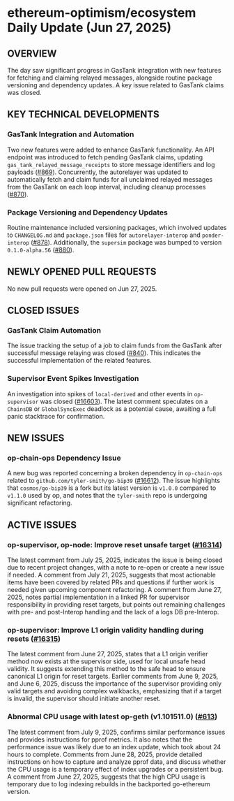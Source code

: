 # ethereum-optimism/ecosystem Daily Update (Jun 27, 2025)
## OVERVIEW 
The day saw significant progress in GasTank integration with new features for fetching and claiming relayed messages, alongside routine package versioning and dependency updates. A key issue related to GasTank claims was closed.

## KEY TECHNICAL DEVELOPMENTS

### GasTank Integration and Automation
Two new features were added to enhance GasTank functionality. An API endpoint was introduced to fetch pending GasTank claims, updating `gas_tank_relayed_message_receipts` to store message identifiers and log payloads ([#869](https://github.com/ethereum-optimism/ecosystem/pull/869)). Concurrently, the autorelayer was updated to automatically fetch and claim funds for all unclaimed relayed messages from the GasTank on each loop interval, including cleanup processes ([#870](https://github.com/ethereum-optimism/ecosystem/pull/870)).

### Package Versioning and Dependency Updates
Routine maintenance included versioning packages, which involved updates to `CHANGELOG.md` and `package.json` files for `autorelayer-interop` and `ponder-interop` ([#878](https://github.com/ethereum-optimism/ecosystem/pull/878)). Additionally, the `supersim` package was bumped to version `0.1.0-alpha.56` ([#880](https://github.com/ethereum-optimism/ecosystem/pull/880)).

## NEWLY OPENED PULL REQUESTS
No new pull requests were opened on Jun 27, 2025.

## CLOSED ISSUES

### GasTank Claim Automation
The issue tracking the setup of a job to claim funds from the GasTank after successful message relaying was closed ([#840](https://github.com/ethereum-optimism/ecosystem/issues/840)). This indicates the successful implementation of the related features.

### Supervisor Event Spikes Investigation
An investigation into spikes of `local-derived` and other events in `op-supervisor` was closed ([#16603](https://github.com/ethereum-optimism/ecosystem/issues/16603)). The latest comment speculates on a `ChainsDB` or `GlobalSyncExec` deadlock as a potential cause, awaiting a full panic stacktrace for confirmation.

## NEW ISSUES

### op-chain-ops Dependency Issue
A new bug was reported concerning a broken dependency in `op-chain-ops` related to `github.com/tyler-smith/go-bip39` ([#16612](https://github.com/ethereum-optimism/ecosystem/issues/16612)). The issue highlights that `cosmos/go-bip39` is a fork but its latest version is `v1.0.0` compared to `v1.1.0` used by op, and notes that the `tyler-smith` repo is undergoing significant refactoring.

## ACTIVE ISSUES

### op-supervisor, op-node: Improve reset unsafe target ([#16314](https://github.com/ethereum-optimism/ecosystem/issues/16314))
The latest comment from July 25, 2025, indicates the issue is being closed due to recent project changes, with a note to re-open or create a new issue if needed. A comment from July 21, 2025, suggests that most actionable items have been covered by related PRs and questions if further work is needed given upcoming component refactoring. A comment from June 27, 2025, notes partial implementation in a linked PR for supervisor responsibility in providing reset targets, but points out remaining challenges with pre- and post-Interop handling and the lack of a logs DB pre-Interop.

### op-supervisor: Improve L1 origin validity handling during resets ([#16315](https://github.com/ethereum-optimism/ecosystem/issues/16315))
The latest comment from June 27, 2025, states that a L1 origin verifier method now exists at the supervisor side, used for local unsafe head validity. It suggests extending this method to the safe head to ensure canonical L1 origin for reset targets. Earlier comments from June 9, 2025, and June 6, 2025, discuss the importance of the supervisor providing only valid targets and avoiding complex walkbacks, emphasizing that if a target is invalid, the supervisor should initiate another reset.

### Abnormal CPU usage with latest op-geth (v1.101511.0) ([#613](https://github.com/ethereum-optimism/ecosystem/issues/613))
The latest comment from July 9, 2025, confirms similar performance issues and provides instructions for pprof metrics. It also notes that the performance issue was likely due to an index update, which took about 24 hours to complete. Comments from June 28, 2025, provide detailed instructions on how to capture and analyze pprof data, and discuss whether the CPU usage is a temporary effect of index upgrades or a persistent bug. A comment from June 27, 2025, suggests that the high CPU usage is temporary due to log indexing rebuilds in the backported go-ethereum version.